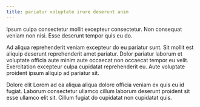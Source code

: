 ```yaml
---
title: pariatur voluptate irure deserunt anim
---
```


Ipsum culpa consectetur mollit excepteur consectetur. Non consequat veniam non nisi. Esse deserunt tempor quis eu do.

Ad aliqua reprehenderit veniam excepteur do eu pariatur sunt. Sit mollit est aliquip deserunt reprehenderit amet pariatur. Dolor pariatur laborum et voluptate officia aute minim aute occaecat non occaecat tempor eu velit. Exercitation excepteur culpa cupidatat reprehenderit eu. Aute voluptate proident ipsum aliquip ad pariatur sit.

Dolore elit Lorem ad ea aliqua aliqua dolore officia veniam ex quis eu id fugiat. Laborum consectetur ullamco cillum laborum deserunt proident sit esse ullamco elit sit. Cillum fugiat do cupidatat non cupidatat quis.